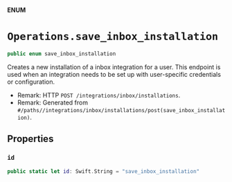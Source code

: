 **ENUM**

# `Operations.save_inbox_installation`

```swift
public enum save_inbox_installation
```

Creates a new installation of a inbox integration for a user. This endpoint is used when an integration needs to be set up with user-specific credentials or configuration.

- Remark: HTTP `POST /integrations/inbox/installations`.
- Remark: Generated from `#/paths//integrations/inbox/installations/post(save_inbox_installation)`.

## Properties
### `id`

```swift
public static let id: Swift.String = "save_inbox_installation"
```
